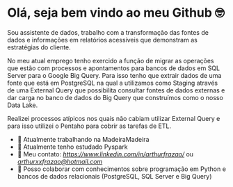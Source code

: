 # Olá, seja bem vindo ao meu Github 🤓

Sou assistente de dados, trabalho com a transformação das fontes de dados e informações em relatórios acessíveis que demonstram as estratégias do cliente. 

No meu atual emprego tenho exercido a função de migrar as operações que estão com processos e apontamentos para bancos de dados em SQL Server para o Google Big Query. Para isso tenho que extrair dados de uma fonte que está em PostgreSQL na qual a utilizamos como Staging através de uma External Query que possibilita consultar fontes de dados externas e dar carga no banco de dados do Big Query que construímos como o nosso Data Lake.

Realizei processos atípicos nos quais não cabiam utilizar External Query e para isso utilizei o Pentaho para cobrir as tarefas de ETL.

- 🌁 Atualmente trabalhando na MadeiraMadeira
- 📖 Atualmente tenho estudado Pyspark
- 📧 Meu contato: *https://www.linkedin.com/in/arthurfrazao/* ou *arthurxxfrazao@hotmail.com*
- 🤔 Posso colaborar com conhecimentos sobre programação em Python e bancos de dados relacionais (PostgreSQL, SQL Server e Big Query)
